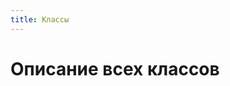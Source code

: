 ```yaml
---
title: Классы
---
```


# Описание всех классов

<CardGrid>
  <Card
    title="TGZ"
    details="Основной класс библиотеки"
    href="/TGZ-Doc/classes/tgz"
    icon="👑"
  />
  <Card
    title="LongPoll"
    details="Получение обновлений методом LongPoll"
    href="/TGZ-Doc/classes/longpoll"
    icon="🛜"
  />
  <Card
    title="File"
    details="Класс для работы с файлами"
    href="/TGZ-Doc/classes/file"
    icon="📩"
  />
  <Card
    title="Message"
    details="Конструктор сообщений, созданный по принципу «Цепочка методов»"
    href="/TGZ-Doc/classes/message"
    icon="✉️"
  />
  <Card
    title="Poll"
    details="Класс для создания опросов"
    href="/TGZ-Doc/classes/poll"
    icon="📊"
  />
  <Card
    title="Inline"
    details="Класс для создания инлайн-ответов"
    href="/TGZ-Doc/classes/inline"
    icon="🎹"
  />
  <Card
    title="Bot & Action"
    details="Классы для создания маршрутов и обработчиков к ним"
    href="/TGZ-Doc/classes/bot"
    icon="🛠️"
  />
  <Card
    title="DTO"
    details="Классы для создания DTO-объектов"
    href="/TGZ-Doc/classes/dto"
    icon="📦"
  />
</CardGrid>


